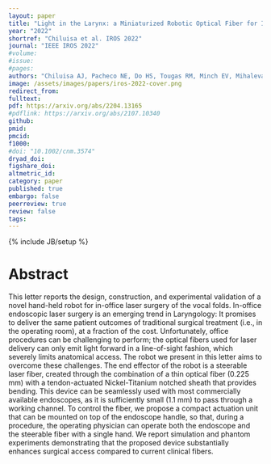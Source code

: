```yaml
---
layout: paper
title: "Light in the Larynx: a Miniaturized Robotic Optical Fiber for In-office Laser Surgery of the Vocal Folds"
year: "2022"
shortref: "Chiluisa et al. IROS 2022"
journal: "IEEE IROS 2022"
#volume:
#issue:
#pages:
authors: "Chiluisa AJ, Pacheco NE, Do HS, Tougas RM, Minch EV, Mihaleva R, Shen Y, Liu Y, Carroll TL, Fichera L"
image: /assets/images/papers/iros-2022-cover.png
redirect_from:
fulltext:
pdf: https://arxiv.org/abs/2204.13165
#pdflink: https://arxiv.org/abs/2107.10340
github:
pmid:
pmcid:
f1000:
#doi: "10.1002/cnm.3574"
dryad_doi:
figshare_doi:
altmetric_id:
category: paper
published: true
embargo: false
peerreview: true
review: false
tags:
---
```

{% include JB/setup %}

# Abstract
This letter reports the design, construction, and experimental validation of a novel hand-held robot for in-office laser surgery of the vocal folds. In-office endoscopic laser surgery is an emerging trend in Laryngology: It promises to deliver the same patient outcomes of traditional surgical treatment (i.e., in the operating room), at a fraction of the cost. Unfortunately, office procedures can be challenging to perform; the optical fibers used for laser delivery can only emit light forward in a line-of-sight fashion, which severely limits anatomical access. The robot we present in this letter aims to overcome these challenges. The end effector of the robot is a steerable laser fiber, created through the combination of a thin optical fiber (0.225 mm) with a tendon-actuated Nickel-Titanium notched sheath that provides bending. This device can be seamlessly used with most commercially available endoscopes, as it is sufficiently small (1.1 mm) to pass through a working channel. To control the fiber, we propose a compact actuation unit that can be mounted on top of the endoscope handle, so that, during a procedure, the operating physician can operate both the endoscope and the steerable fiber with a single hand. We report simulation and phantom experiments demonstrating that the proposed device substantially enhances surgical access compared to current clinical fibers.
